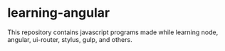 learning-angular
================

This repository contains javascript programs made while learning node, angular, ui-router, stylus, gulp, and others.

